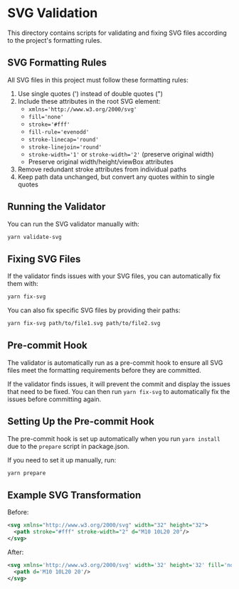 # SVG Validation

This directory contains scripts for validating and fixing SVG files according to the project's formatting rules.

## SVG Formatting Rules

All SVG files in this project must follow these formatting rules:

1. Use single quotes (') instead of double quotes (")
2. Include these attributes in the root SVG element:
   - `xmlns='http://www.w3.org/2000/svg'`
   - `fill='none'`
   - `stroke='#fff'`
   - `fill-rule='evenodd'`
   - `stroke-linecap='round'`
   - `stroke-linejoin='round'`
   - `stroke-width='1'` or `stroke-width='2'` (preserve original width)
   - Preserve original width/height/viewBox attributes
3. Remove redundant stroke attributes from individual paths
4. Keep path data unchanged, but convert any quotes within to single quotes

## Running the Validator

You can run the SVG validator manually with:

```bash
yarn validate-svg
```

## Fixing SVG Files

If the validator finds issues with your SVG files, you can automatically fix them with:

```bash
yarn fix-svg
```

You can also fix specific SVG files by providing their paths:

```bash
yarn fix-svg path/to/file1.svg path/to/file2.svg
```

## Pre-commit Hook

The validator is automatically run as a pre-commit hook to ensure all SVG files meet the formatting requirements before they are committed.

If the validator finds issues, it will prevent the commit and display the issues that need to be fixed. You can then run `yarn fix-svg` to automatically fix the issues before committing again.

## Setting Up the Pre-commit Hook

The pre-commit hook is set up automatically when you run `yarn install` due to the `prepare` script in package.json.

If you need to set it up manually, run:

```bash
yarn prepare
```

## Example SVG Transformation

Before:

```svg
<svg xmlns="http://www.w3.org/2000/svg" width="32" height="32">
  <path stroke="#fff" stroke-width="2" d="M10 10L20 20"/>
</svg>
```

After:

```svg
<svg xmlns='http://www.w3.org/2000/svg' width='32' height='32' fill='none' stroke='#fff' fill-rule='evenodd' stroke-linecap='round' stroke-linejoin='round' stroke-width='2'>
  <path d='M10 10L20 20'/>
</svg>
```
